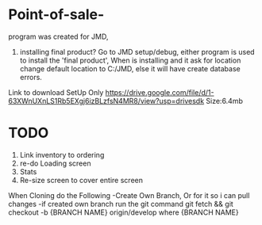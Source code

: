 # Point-of-sale-

program was created for JMD, 

1) installing final product? 
Go to JMD setup/debug, either program is used to install the 'final product', When is installing and it ask for location change default location to C:/JMD, else it will have create database errors.

Link to download SetUp Only
https://drive.google.com/file/d/1-63XWnUXnLS1Rb5EXgj6izBLzfsN4MR8/view?usp=drivesdk Size:6.4mb

# TODO
1. Link inventory to ordering
2. re-do Loading screen
3. Stats
4. Re-size screen to cover entire screen

When Cloning do the Following
-Create Own Branch, Or for it so i can pull changes
-if created own branch run the git command
git fetch && git checkout -b {BRANCH NAME} origin/develop where {BRANCH NAME}
